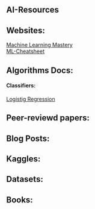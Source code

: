 ## AI-Resources


## Websites:
[Machine Learning Mastery](https://machinelearningmastery.com/) <br>
[ML-Cheatsheet](https://ml-cheatsheet.readthedocs.io/en/latest/#)

## Algorithms Docs:
#### Classifiers:
[Logistig Regression](https://scikit-learn.org/stable/modules/generated/sklearn.linear_model.LogisticRegression.html)

## Peer-reviewd papers:


## Blog Posts:


## Kaggles:

## Datasets:

## Books:



